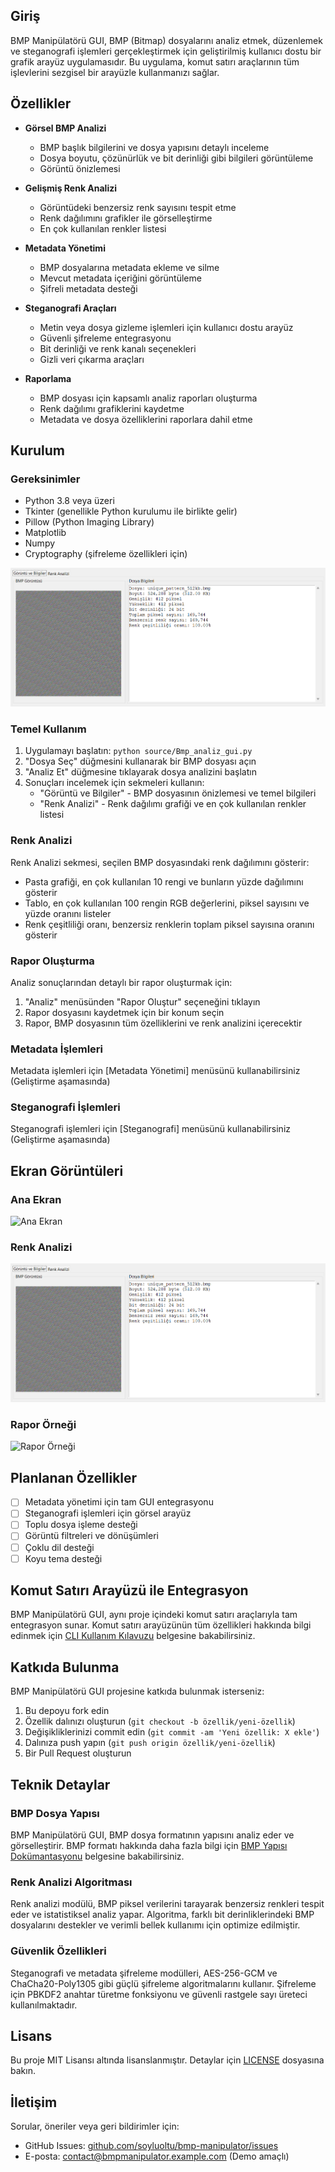 

## Giriş

BMP Manipülatörü GUI, BMP (Bitmap) dosyalarını analiz etmek, düzenlemek ve steganografi işlemleri gerçekleştirmek için geliştirilmiş kullanıcı dostu bir grafik arayüz uygulamasıdır. Bu uygulama, komut satırı araçlarının tüm işlevlerini sezgisel bir arayüzle kullanmanızı sağlar.

## Özellikler

- **Görsel BMP Analizi**
  - BMP başlık bilgilerini ve dosya yapısını detaylı inceleme
  - Dosya boyutu, çözünürlük ve bit derinliği gibi bilgileri görüntüleme
  - Görüntü önizlemesi

- **Gelişmiş Renk Analizi**
  - Görüntüdeki benzersiz renk sayısını tespit etme
  - Renk dağılımını grafikler ile görselleştirme
  - En çok kullanılan renkler listesi

- **Metadata Yönetimi**
  - BMP dosyalarına metadata ekleme ve silme
  - Mevcut metadata içeriğini görüntüleme
  - Şifreli metadata desteği

- **Steganografi Araçları**
  - Metin veya dosya gizleme işlemleri için kullanıcı dostu arayüz
  - Güvenli şifreleme entegrasyonu
  - Bit derinliği ve renk kanalı seçenekleri
  - Gizli veri çıkarma araçları

- **Raporlama**
  - BMP dosyası için kapsamlı analiz raporları oluşturma
  - Renk dağılımı grafiklerini kaydetme
  - Metadata ve dosya özelliklerini raporlara dahil etme

## Kurulum

### Gereksinimler

- Python 3.8 veya üzeri
- Tkinter (genellikle Python kurulumu ile birlikte gelir)
- Pillow (Python Imaging Library)
- Matplotlib
- Numpy
- Cryptography (şifreleme özellikleri için)


![Ekran görüntüsü](docs/Bmp_Dosya_bilgileri.png)
### Temel Kullanım

1. Uygulamayı başlatın: `python source/Bmp_analiz_gui.py`
2. "Dosya Seç" düğmesini kullanarak bir BMP dosyası açın
3. "Analiz Et" düğmesine tıklayarak dosya analizini başlatın
4. Sonuçları incelemek için sekmeleri kullanın:
   - "Görüntü ve Bilgiler" - BMP dosyasının önizlemesi ve temel bilgileri
   - "Renk Analizi" - Renk dağılımı grafiği ve en çok kullanılan renkler listesi

### Renk Analizi

Renk Analizi sekmesi, seçilen BMP dosyasındaki renk dağılımını gösterir:

- Pasta grafiği, en çok kullanılan 10 rengi ve bunların yüzde dağılımını gösterir
- Tablo, en çok kullanılan 100 rengin RGB değerlerini, piksel sayısını ve yüzde oranını listeler
- Renk çeşitliliği oranı, benzersiz renklerin toplam piksel sayısına oranını gösterir

### Rapor Oluşturma

Analiz sonuçlarından detaylı bir rapor oluşturmak için:

1. "Analiz" menüsünden "Rapor Oluştur" seçeneğini tıklayın
2. Rapor dosyasını kaydetmek için bir konum seçin
3. Rapor, BMP dosyasının tüm özelliklerini ve renk analizini içerecektir

### Metadata İşlemleri

Metadata işlemleri için [Metadata Yönetimi] menüsünü kullanabilirsiniz (Geliştirme aşamasında)

### Steganografi İşlemleri

Steganografi işlemleri için [Steganografi] menüsünü kullanabilirsiniz (Geliştirme aşamasında)

## Ekran Görüntüleri

### Ana Ekran
![Ana Ekran](docs/screenshots/main_screen.png)

### Renk Analizi
![Renk Analizi](docs/screenshots/color_analysis.png)

### Rapor Örneği
![Rapor Örneği](docs/screenshots/report_example.png)

## Planlanan Özellikler

- [ ] Metadata yönetimi için tam GUI entegrasyonu
- [ ] Steganografi işlemleri için görsel arayüz
- [ ] Toplu dosya işleme desteği
- [ ] Görüntü filtreleri ve dönüşümleri
- [ ] Çoklu dil desteği
- [ ] Koyu tema desteği

## Komut Satırı Arayüzü ile Entegrasyon

BMP Manipülatörü GUI, aynı proje içindeki komut satırı araçlarıyla tam entegrasyon sunar. Komut satırı arayüzünün tüm özellikleri hakkında bilgi edinmek için [CLI Kullanım Kılavuzu](source/cli-example.md) belgesine bakabilirsiniz.

## Katkıda Bulunma

BMP Manipülatörü GUI projesine katkıda bulunmak isterseniz:

1. Bu depoyu fork edin
2. Özellik dalınızı oluşturun (`git checkout -b özellik/yeni-özellik`)
3. Değişikliklerinizi commit edin (`git commit -am 'Yeni özellik: X ekle'`)
4. Dalınıza push yapın (`git push origin özellik/yeni-özellik`)
5. Bir Pull Request oluşturun

## Teknik Detaylar

### BMP Dosya Yapısı

BMP Manipülatörü GUI, BMP dosya formatının yapısını analiz eder ve görselleştirir. BMP formatı hakkında daha fazla bilgi için [BMP Yapısı Dokümantasyonu](bmp-structure.md) belgesine bakabilirsiniz.

### Renk Analizi Algoritması

Renk analizi modülü, BMP piksel verilerini tarayarak benzersiz renkleri tespit eder ve istatistiksel analiz yapar. Algoritma, farklı bit derinliklerindeki BMP dosyalarını destekler ve verimli bellek kullanımı için optimize edilmiştir.

### Güvenlik Özellikleri

Steganografi ve metadata şifreleme modülleri, AES-256-GCM ve ChaCha20-Poly1305 gibi güçlü şifreleme algoritmalarını kullanır. Şifreleme için PBKDF2 anahtar türetme fonksiyonu ve güvenli rastgele sayı üreteci kullanılmaktadır.

## Lisans

Bu proje MIT Lisansı altında lisanslanmıştır. Detaylar için [LICENSE](LICENSE) dosyasına bakın.

## İletişim

Sorular, öneriler veya geri bildirimler için:
- GitHub Issues: [github.com/soyluoltu/bmp-manipulator/issues](https://github.com/soyluoltu/bmp-manipulator/issues)
- E-posta: contact@bmpmanipulator.example.com (Demo amaçlı)
